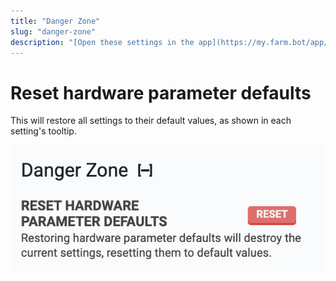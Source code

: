 ```yaml
---
title: "Danger Zone"
slug: "danger-zone"
description: "[Open these settings in the app](https://my.farm.bot/app/device?highlight=danger_zone)"
---
```


# Reset hardware parameter defaults
This will restore all settings to their default values, as shown in each setting's tooltip.

![Screen Shot 2020-04-22 at 4.56.39 PM.png](_images/Screen_Shot_2020-04-22_at_4.56.39_PM.png)

